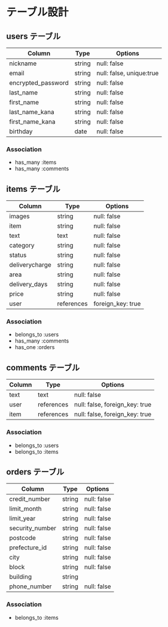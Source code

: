 # テーブル設計

## users テーブル

| Column             | Type   | Options                  |
| ------------------ | ------ | ------------------------ |
| nickname           | string | null: false              |
| email              | string | null: false, unique:true |
| encrypted_password | string | null: false              |
| last_name          | string | null: false              |
| first_name         | string | null: false              |
| last_name_kana     | string | null: false              |
| first_name_kana    | string | null: false              |
| birthday           | date   | null: false              |

### Association

- has_many :items
- has_many :comments

## items テーブル

| Column         | Type       | Options           |
| -------------- | ---------- | ----------------- |
| images         | string     | null: false       |
| item           | string     | null: false       |
| text           | text       | null: false       |
| category       | string     | null: false       |
| status         | string     | null: false       |
| deliverycharge | string     | null: false       |
| area           | string     | null: false       |
| delivery_days  | string     | null: false       |
| price          | string     | null: false       |
| user           | references | foreign_key: true |

### Association

- belongs_to :users
- has_many :comments
- has_one :orders

## comments テーブル

| Column | Type       | Options                        |
| ------ | ---------- | ------------------------------ |
| text   | text       | null: false                    |
| user   | references | null: false, foreign_key: true |
| item   | references | null: false, foreign_key: true |

### Association

- belongs_to :users
- belongs_to :items

## orders テーブル

| Column          | Type   | Options     |
| --------------- | ------ | ----------- |
| credit_number   | string | null: false |
| limit_month     | string | null: false |
| limit_year      | string | null: false |
| security_number | string | null: false |
| postcode        | string | null: false |
| prefecture_id   | string | null: false |
| city            | string | null: false |
| block           | string | null: false |
| building        | string |             |
| phone_number    | string | null: false |

### Association

- belongs_to :items
